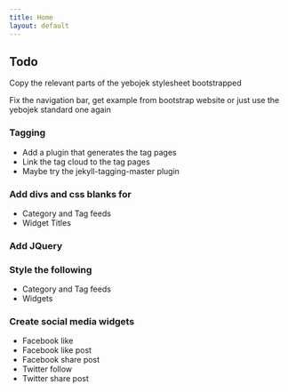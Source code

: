 ```yaml
---
title: Home
layout: default
---
```



## Todo

Copy the relevant parts of the yebojek stylesheet bootstrapped

Fix the navigation bar, get example from bootstrap website or just use the yebojek standard one again

### Tagging 

- Add a plugin that generates the tag pages 
- Link the tag cloud to the tag pages 
- Maybe try the jekyll-tagging-master plugin

### Add divs and css blanks for

- Category and Tag feeds
- Widget Titles

### Add JQuery

### Style the following

- Category and Tag feeds
- Widgets

### Create social media widgets

- Facebook like
- Facebook like post
- Facebook share post
- Twitter follow
- Twitter share post
